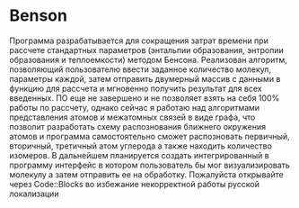 # Benson

Программа разрабатывается для сокращения затрат времени при рассчете стандартных параметров (энтальпии образования, энтропии образования и теплоемкости) методом Бенсона.
Реализован алгоритм, позволяющий пользователю ввести заданное количество молекул, параметры каждой, затем отправить двумерный массив с данными в функцию для рассчета и мгновенно получить результат для всех введенных.
ПО еще не завершено и не позволяет взять на себя 100% работы по рассчету, однако сейчас я работаю над алгоритмами представления атомов и межатомных связей в виде графа, что позволит разработать схему распознования ближнего окружения атомов и программа самостоятельно сможет распозновать первичный, вторичный, третичный атом углерода а также находить количество изомеров.
В дальнейшем планируется создать интегрированный в программу интерфейс в котором пользователь бы мог визуализировать молекулу а затем отправить ее на обработку.
Пожалуйста открывайте через Code::Blocks во избежание некорректной работы русской локализации
